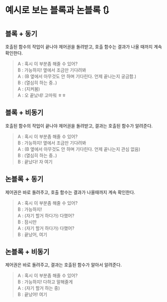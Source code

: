 # 예시로 보는 블록과 논블록 🔃

## 블록 + 동기
호출된 함수의 작업이 끝나야 제어권을 돌려받고, 호출 함수는 결과가 나올 때까지 계속 확인한다.  

> A : 혹시 이 부분좀 해줄 수 있어?  
B : 가능하지! 옆에서 조금만 기다려봐  
A : (B 옆에서 아무것도 안 하며 기다린다. 언제 끝나는지 궁금함.)  
B : (열심히 하는 중..)  
A : (지켜봄)  
A : 오 끝났네! 고마워 ㅎㅎ  

## 블록 + 비동기
호출된 함수의 작업이 끝나야 제어권을 돌려받고, 결과는 호출된 함수가 알려준다.  

> A : 혹시 이 부분좀 해줄 수 있어?  
B : 가능하지! 옆에서 조금만 기다려봐  
A : (B 옆에서 아무것도 안 하며 기다린다. 언제 끝나는지 관심 없음)  
B : (열심히 하는 중..)  
B : 끝났다! 자 여기  

## 논블록 + 동기
제어권은 바로 돌려주고, 호출 함수는 결과가 나올때까지 계속 확인한다.  

> A : 혹시 이 부분좀 해줄 수 있어?  
B : 가능하지!  
A : (자기 할거 하다가) 다했어?  
B : 잠시만  
A : (자기 할거 하다가) 다했어?  
B : 끝났어, 여기  


## 논블록 + 비동기
제어권은 바로 돌려주고, 결과는 호출된 함수가 알아서 알려준다.
  
> A : 혹시 이 부분좀 해줄 수 있어?  
B : 가능하지! 다하고 말해줄게  
A : (자기 할거 하는 중)  
B : 끝났어! 여기  